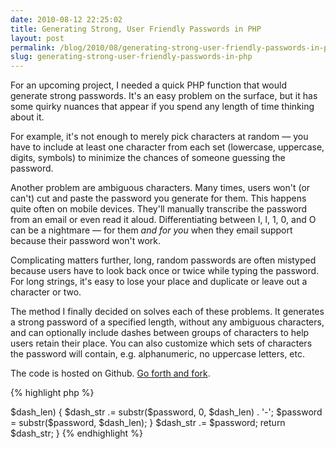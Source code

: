 ```yaml
---
date: 2010-08-12 22:25:02
title: Generating Strong, User Friendly Passwords in PHP
layout: post
permalink: /blog/2010/08/generating-strong-user-friendly-passwords-in-php/index.html
slug: generating-strong-user-friendly-passwords-in-php
---
```

For an upcoming project, I needed a quick PHP function that would generate strong passwords. It's an easy problem on the surface, but it has some quirky nuances that appear if you spend any length of time thinking about it.

For example, it's not enough to merely pick characters at random &mdash; you have to include at least one character from each set (lowercase, uppercase, digits, symbols) to minimize the chances of someone guessing the password.

Another problem are ambiguous characters. Many times, users won't (or can't) cut and paste the password you generate for them. This happens quite often on mobile devices. They'll manually transcribe the password from an email or even read it aloud. Differentiating between I, l, 1, 0, and O can be a nightmare &mdash; for them *and for you* when they email support because their password won't work.

Complicating matters further, long, random passwords are often mistyped because users have to look back once or twice while typing the password. For long strings, it's easy to lose your place and duplicate or leave out a character or two.

The method I finally decided on solves each of these problems. It generates a strong password of a specified length, without any ambiguous characters, and can optionally include dashes between groups of characters to help users retain their place. You can also customize which sets of characters the password will contain, e.g. alphanumeric, no uppercase letters, etc.

The code is hosted on Github. [Go forth and fork](http://gist.github.com/521810).

{% highlight php  %}
<?PHP
// Generates a strong password of N length containing at least one lower case letter,
// one uppercase letter, one digit, and one special character. The remaining characters
// in the password are chosen at random from those four sets.
//
// The available characters in each set are user friendly - there are no ambiguous
// characters such as i, l, 1, o, 0, etc. This, coupled with the $add_dashes option,
// makes it much easier for users to manually type or speak their passwords.
//
// Note: the $add_dashes option will increase the length of the password by
// floor(sqrt(N)) characters.

function generateStrongPassword($length = 9, $add_dashes = false, $available_sets = 'luds')
{
	$sets = array();
	if(strpos($available_sets, 'l') !== false)
		$sets[] = 'abcdefghjkmnpqrstuvwxyz';
	if(strpos($available_sets, 'u') !== false)
		$sets[] = 'ABCDEFGHJKMNPQRSTUVWXYZ';
	if(strpos($available_sets, 'd') !== false)
		$sets[] = '23456789';
	if(strpos($available_sets, 's') !== false)
		$sets[] = '!@#$%&*?';

	$all = '';
	$password = '';
	foreach($sets as $set)
	{
		$password .= $set[array_rand(str_split($set))];
		$all .= $set;
	}

	$all = str_split($all);
	for($i = 0; $i < $length - count($sets); $i++)
		$password .= $all[array_rand($all)];

	$password = str_shuffle($password);

	if(!$add_dashes)
		return $password;

	$dash_len = floor(sqrt($length));
	$dash_str = '';
	while(strlen($password) > $dash_len)
	{
		$dash_str .= substr($password, 0, $dash_len) . '-';
		$password = substr($password, $dash_len);
	}
	$dash_str .= $password;
	return $dash_str;
}
{% endhighlight %}
